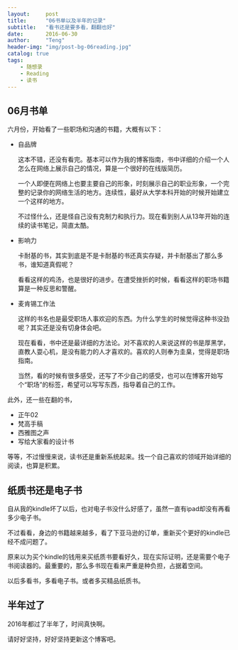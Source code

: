 ```yaml
---
layout:     post
title:      "06书单以及半年的记录"
subtitle:   "看书还是要多看，翻翻也好"
date:       2016-06-30
author:     "Teng"
header-img: "img/post-bg-06reading.jpg"
catalog: true
tags:
    - 随想录
    - Reading
    - 读书
---
```

## 06月书单

六月份，开始看了一些职场和沟通的书籍，大概有以下：

- 自品牌

  这本不错，还没有看完。基本可以作为我的博客指南，书中详细的介绍一个人怎么在网络上展示自己的情况，算是一个很好的在线版简历。

  一个人即便在网络上也要主要自己的形象，时刻展示自己的职业形象，一个完整的记录你的网络生活的地方。连续性，最好从大学本科开始的时候开始建立一个这样的地方。

  不过怪什么，还是怪自己没有克制力和执行力。现在看到别人从13年开始的连续的读书笔记，简直太酷。

- 影响力

  卡耐基的书，其实到底是不是卡耐基的书还真实存疑，并卡耐基出了那么多书，谁知道真假呢？

  看看这样的鸡汤，也是很好的进步。在遭受挫折的时候，看看这样的职场书籍算是一种反思和警醒。

- 麦肯锡工作法

  这样的书名也是最受职场人事欢迎的东西。为什么学生的时候觉得这种书没劲呢？其实还是没有切身体会吧。

  现在看看，书中还是最详细的方法论。对不喜欢的人来说这样的书是厚黑学，直教人耍心机，是没有能力的人才喜欢的。喜欢的人则奉为圭臬，觉得是职场指南。

  当然，看的时候有很多感受，还写了不少自己的感受，也可以在博客开始写个“职场”的标签，希望可以写写东西，指导着自己的工作。

此外，还一些在翻的书，
- 正午02
- 梵高手稿
- 西雅图之声
- 写给大家看的设计书

等等，不过慢慢来说，读书还是重新系统起来。找一个自己喜欢的领域开始详细的阅读，也算是积累。

## 纸质书还是电子书

自从我的kindle坏了以后，也对电子书没什么好感了，虽然一直有ipad却没有再看多少电子书。

不过看看，身边的书籍越来越多，看了下亚马逊的订单，重新买个更好的kindle已经不成问题了。

原来以为买个kindle的钱用来买纸质书要看好久，现在实际证明，还是需要个电子书阅读器的。最重要的，那么多书现在看来严重是种负担，占据着空间。

以后多看书，多看电子书。或者多买精品纸质书。

## 半年过了

2016年都过了半年了，时间真快啊。

请好好坚持，好好坚持更新这个博客吧。

